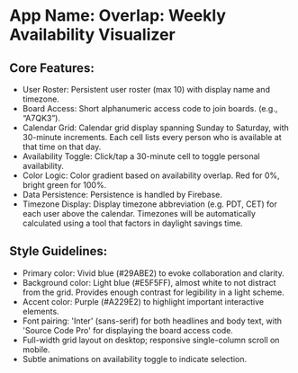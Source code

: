 # **App Name**: Overlap: Weekly Availability Visualizer

## Core Features:

- User Roster: Persistent user roster (max 10) with display name and timezone.
- Board Access: Short alphanumeric access code to join boards. (e.g., “A7QK3”).
- Calendar Grid: Calendar grid display spanning Sunday to Saturday, with 30-minute increments. Each cell lists every person who is available at that time on that day.
- Availability Toggle: Click/tap a 30-minute cell to toggle personal availability.
- Color Logic: Color gradient based on availability overlap. Red for 0%, bright green for 100%.
- Data Persistence: Persistence is handled by Firebase.
- Timezone Display: Display timezone abbreviation (e.g. PDT, CET) for each user above the calendar. Timezones will be automatically calculated using a tool that factors in daylight savings time.

## Style Guidelines:

- Primary color: Vivid blue (#29ABE2) to evoke collaboration and clarity.
- Background color: Light blue (#E5F5FF), almost white to not distract from the grid. Provides enough contrast for legibility in a light scheme.
- Accent color: Purple (#A229E2) to highlight important interactive elements.
- Font pairing: 'Inter' (sans-serif) for both headlines and body text, with 'Source Code Pro' for displaying the board access code.
- Full-width grid layout on desktop; responsive single-column scroll on mobile.
- Subtle animations on availability toggle to indicate selection.